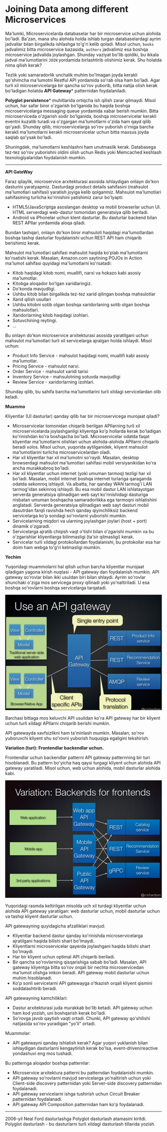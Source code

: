 # Joining Data among different Microservices

Ma'lumki, Microservicelarda databaselar har bir microservice uchun alohida bo'ladi. Ba'zan, mana shu alohida holda ishlab turgan databaselardagi ayrim jadvallar bilan birgalikda ishlashga to'g'ri kelib qoladi. Misol uchun, `books` jadvalimiz bitta microservice bazasida, `authors` jadvalimiz esa boshqa microservice jadvalida joylashgan. Shunday vaziyat bo'lib qoldiki, bu ikkala jadval ma'lumotlarini `JOIN` yordamida birlashtirib olishimiz kerak. Shu holatda nima qilish kerak?

Tezlik yoki samaradorlik unchalik muhim bo'lmagan joyda kerakli qo'shimcha ma'lumotni Restful API yordamida so'rab olsa ham bo'ladi. Agar turli xil microservicelarga bir qancha so'rov yuborib, bitta natija olish kerak bo'ladigan holatda **API Gateway*** patternidan foydalaniladi.

**Polyglot persistence*** muhitlarida ortiqcha ish qilish zarar qilmaydi. Misol uchun, har safar biror o'zgarish bo'lganida bu haqida boshqa microservicelarga messaging queue yordamida xabar berish mumkin. Bitta microserviceda o'zgarish sodir bo'lganida, boshqa microservicelar kerakli eventni kuzatib turadi va o'zgargan ma'lumotlarni o'zida ham qayd qilib qo'yadi. Shunday qilib, microservicelarga so'rov yuborish o'rniga barcha kerakli ma'lumotlarni kerakli microservicelar uchun bitta maxsus joyda saqlab qo'ysak bo'ladi.

Shuningdek, ma'lumotlarni keshlashni ham unutmaslik kerak. Databasega tez-tez so'rov yuborishni oldini olish uchun Redis yoki Memcached keshlash texnologiyalaridan foydalanish mumkin.

---

**API GateWay**

Faraz qilaylik, microservice arxitekturasi asosida ishlaydigan onlayn do'kon dasturini yaratyapmiz. Dasturdagi product details sahifasini (mahsulot ma'lumotlari sahifasi) yaratish joyiga kelib qolganmiz. Mahsulot ma'lumotlari sahifasining turlicha ko'rinishini yatishimiz zarur bo'lyapti:

* HTML5/JavaScriptga asoslangan desktop va mobil browserlar uchun UI. HTML serverdagi web-dastur tomonidan generatsiya qilib beriladi.
* Android va iPhonelar uchun klent dasturlar. Bu dasturlar backend bilan REST APIlar yordamida aloqa qiladi.

Bundan tashqari, onlayn do'kon biror mahsuloti haqidagi ma'lumotlardan boshqa tashqi dasturlar foydalanishi uchun REST API ham chiqarib berishimiz kerak.

Mahsulot ma'lumotlari sahifasi mahsulot haqida ko'plab ma'lumotlarni ko'rsatishi kerak. Masalan, Amazon.com saytining POJOs in Action ma'lumot sahifasi quyidagi ma'lumotlarni ko'rsatadi:

* Kitob haqidagi kitob nomi, muallifi, narxi va hokazo kabi asosiy ma'lumotlar.
* Kitobga aloqador bo'lgan xaridlaringiz.
* Do'konda mavjudligi.
* Ushbu kitob bilan birgalikda tez-tez xarid qilingan boshqa mahsulotlar
* Xarid qilish usullari
* Ushbu kitobni sotib olgan boshqa xaridorlaning sotib olgan boshqa mahsulotlari.
* Xaridorlarning kitob haqidagi izohlari.
* Sotuvchining reytingi.
* ...

Bu onlayn do'kon microservice arxitekturasi asosida yaratilgani uchun mahsulot ma'lumotlari turli xil servicelarga ajralgan holda ishlaydi. Misol uchun:

* Product Info Service - mahsulot haqidagi nomi, muallifi kabi asosiy ma'lumotlar.
* Pricing Service - mahsulot narxi.
* Order Service - mahsulot xaridi tarixi
* Inventory Service - mahsulotning sotuvda mavjudligi
* Review Service - xaridorlarning izohlari.

Shunday qilib, bu sahifa barcha ma'lumotlarini turli xildagi servicelardan olib keladi.

**Muammo**

Kliyentlar (UI dasturlar) qanday qilib har bir microservicega murojaat qiladi?

* Microservicelar tomonidan chiqarib berilgan APIlarning turli xil microservicelarda joylashganligi kliyentga ko'p hollarda kerak bo'ladigan ko'rinishdan ko'ra boshqacha bo'ladi. Microservicelar odatda faqat kliyentlar ma'lumotlarni olishlari uchun alohida-alohida APIlarni chiqarib beradi xolos. Misol uchun, yuqorida aytilganidek, kliyent mahsulot ma'lumotlarini turlicha microservicelardan oladi.
* Har xil kliyentlar har xil ma'lumotni so'raydi. Masalan, desktop browserdagi mahsulot ma'lumotlari sahifasi mobil versiyanikidan ko'ra ancha murakkabroq bo'ladi.
* Har xil kliyentlar uchun internet (yoki umuman tarmoq) tezligi har xil bo'ladi. Masalan, mobil internet boshqa internet turlariga qaraganda odatda sekonroq ishlaydi. Va albatta, har qanday WAN tarmog'i LAN tarmog'idan sekinroq ishlaydi. Bu esa mobil dastur LAN ishlatayotgan serverda generatsiya qilinadigan web sayt ko'rinishidagi dasturiga nisbatan umuman boshqacha samaradorlikka ega tarmoqni ishlatishini anglatadi. Serverda generatsiya qilinadigan web sayt dasturi mobil dasutrdan farqli ravishda hech qanday qiyinchiliksiz  backend servicelarga ko'p sondagi so'rovlarni yuborishi mumkin.
* Servicelarning miqdori va ularning joylashgan joylari (host + port) dinamik o'zgaradi.
* Servicelarga ajratib chiqish vaqt o'tishi bilan o'zgarishi mumkin va bu o'zgarishlar kliyentlarga bilinmasligi (ta'sir qilmasligi) kerak.
* Servicelar turli xildagi protokollardan foydalanishi, bu protokollar esa har doim ham webga to'g'ri kelmasligi mumkin.


**Yechim**

Yuqoridagi muammolarni hal qilish uchun barcha kliyentlar murojaat qiladigan yagona kirish nuqtasi - API gateway dan foydalanish mumkin. API gateway so'rovlar bilan ikki usuldan biri bilan shlaydi. Ayrim so'rovlar shunchaki o'ziga mos servicega proxy qilinadi yoki yo'naltiriladi. U esa boshqa so'rovlarni boshqa servicelarga tarqatadi.

![1680233522793](image/APIGateway/1680233522793.png)

Barchasi bittaga mos keluvchi API usulidan ko'ra API gateway har bir kliyent uchun turli xildagi APIlarni chiqarib berishi mumkin.

API gatewayda xavfsizlikni ham ta'minlash mumkin. Masalan, so'rov yuboruvchi kliyent shu so'rovni yuborish huquqiga egaligini tekshirish.


**Variation (turi): Frontendlar backendlar uchun.**

Frontendlar uchun backendlar patterni API gateway patternning bir turi hisoblanadi. Bu pattern bo'yicha haq qaysi turgagi kliyent uchun alohida API gateway yaratiladi. Misol uchun, web uchun alohida, mobil dasturlar alohida kabi.

![1680234263597](image/APIGateway/1680234263597.png)

Yuqoridagi rasmda keltirilgan misolda uch xil turdagi kliyentlar uchun alohida API gateway yaratilgan: web dasturlar uchun, mobil dasturlar uchun va tashqi kliyent dasturlar uchun.

API gatewayning quyidagicha afzalliklari mavjud:

* Kliyentlar backend dastur qanday ko'rinishda microservicelarga ajratilgani haqida bilishi shart bo'lmaydi.
* Kliyentlarni microservicelar qayerda joylashgani haqida bilishi shart bo'lmaydi.
* Har bir kliyent uchun optimal API chiqarib beriladi.
* Bir qancha so'rovlarning qisqarishiga sabab bo'ladi. Masalan, API gateway kliyentga bitta so'rov orqali bir nechta microservicedan ma'lumot olishga imkon beradi. API gateway mobil dasturlar uchun muhim hisoblanadi.
* Ko'p sonli servicelarni API gatewayga o'tkazish orqali kliyent qismini soddalashtirib beradi.


API gatewayning kamchiliklari:

* Dastur arxitekturasi juda murakkab bo'lib ketadi. API gateway uchun ham kod yozish, uni boshqarish kerak bo'ladi.
* So'rovga javob qaytish vaqti ortadi. Chunki, API gateway qo'shilishi natijasida so'rov yuradigan "yo'li" ortadi.


Muammolar:

* API gatewayni qanday ishlatish kerak? Agar yuqori yuklanish bilan ishlaydigan dasturlarni kengaytirish kerak bo'lsa, event-driven/reactive yondashuvi eng mos tushadi.


Bu patternga aloqador boshqa patternlar:

* Microservice arxitektura patterni bu patterndan foydalanishi mumkin.
* API gateway so'rovlarni mavjud servicelarga yo'naltirish uchun yoki Client-side discovery patternidan yoki Server-side discovery patternidan foydalanadi.
* API gateway servicelarni ishga tushirish uchun Circuit Breaker patternidan foydalanadi.
* API gateway API Composition patternidan ham ko'p foydalanadi.


---

2006-yil Neal Ford dasturlashga Polyglot dasturlash atamasini kiritdi. Polyglot dasturlash - bu dasturlarni turli xildagi dasturlash tillarida yozish.
